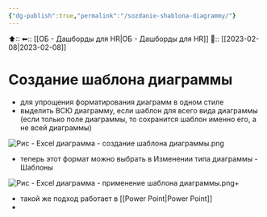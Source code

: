 ```yaml
---
{"dg-publish":true,"permalink":"/sozdanie-shablona-diagrammy/"}
---
```



⬆::
⬅:: [[ОБ - Дашборды для HR\|ОБ - Дашборды для HR]]
📅:: [[2023-02-08\|2023-02-08]] 

# Создание шаблона диаграммы


- для упрощения форматирования диаграмм в одном стиле
- выделить ВСЮ диаграмму, если шаблон для всего вида диаграммы (если только поле диаграммы, то сохранится шаблон именно его, а не всей диаграммы)

![Рис - Excel диаграмма - создание шаблона диаграммы.png](/img/user/%D0%A0%D0%B8%D1%81%20-%20Excel%20%D0%B4%D0%B8%D0%B0%D0%B3%D1%80%D0%B0%D0%BC%D0%BC%D0%B0%20-%20%D1%81%D0%BE%D0%B7%D0%B4%D0%B0%D0%BD%D0%B8%D0%B5%20%D1%88%D0%B0%D0%B1%D0%BB%D0%BE%D0%BD%D0%B0%20%D0%B4%D0%B8%D0%B0%D0%B3%D1%80%D0%B0%D0%BC%D0%BC%D1%8B.png)

- теперь этот формат можно выбрать в Изменении типа диаграммы - Шаблоны

![Рис - Excel диаграмма - применение шаблона диаграммы.png](/img/user/%D0%A0%D0%B8%D1%81%20-%20Excel%20%D0%B4%D0%B8%D0%B0%D0%B3%D1%80%D0%B0%D0%BC%D0%BC%D0%B0%20-%20%D0%BF%D1%80%D0%B8%D0%BC%D0%B5%D0%BD%D0%B5%D0%BD%D0%B8%D0%B5%20%D1%88%D0%B0%D0%B1%D0%BB%D0%BE%D0%BD%D0%B0%20%D0%B4%D0%B8%D0%B0%D0%B3%D1%80%D0%B0%D0%BC%D0%BC%D1%8B.png)+

- такой же подход работает в [[Power Point\|Power Point]]
- 